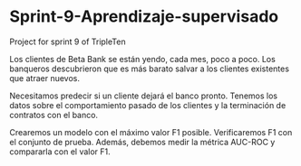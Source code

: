 # Sprint-9-Aprendizaje-supervisado
Project for sprint 9 of TripleTen

Los clientes de Beta Bank se están yendo, cada mes, poco a poco. Los banqueros descubrieron que es más barato salvar a los clientes existentes que atraer nuevos.

Necesitamos predecir si un cliente dejará el banco pronto. Tenemos los datos sobre el comportamiento pasado de los clientes y la terminación de contratos con el banco.

Crearemos un modelo con el máximo valor F1 posible. Verificaremos F1 con el conjunto de prueba. Además, debemos medir la métrica AUC-ROC y compararla con el valor F1.
